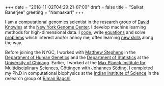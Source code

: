 +++
date = "2018-11-02T04:29:21-07:00"
draft = false
title = "Saikat Banerjee"
greeting = "Namaskar!"
+++
<!---
A genuine leader is not a searcher for consensus but a molder of consensus.
Martin Luther King Jr. -->
I am a computational genomics scientist
in the research group of [David Knowles](https://daklab.github.io/)
at the [New York Genome Center](https://www.nygenome.org/).
I develop machine learning methods for high-dimensional data.
I [code](https://github.com/banskt), write [equations](https://www.biorxiv.org/content/early/2018/06/04/198911) 
and solve [problems](https://scholar.google.com/citations?user=Olrxt2IAAAAJ) which interest and/or annoy me, 
often learning [new skills](/about) along the way.

Before joining the NYGC, I worked with [Matthew Stephens](https://stephenslab.uchicago.edu/) 
in the [Department of Human Genetics](https://genes.uchicago.edu/) 
and the [Department of Statistics](https://stat.uchicago.edu/) at the [University of Chicago](https://www.uchicago.edu).
Earlier, I worked at the [Max Planck Institute for Multidisciplinary Sciences](https://www.mpinat.mpg.de/en), G&ouml;ttingen
with [Johannes S&ouml;ding](https://www.mpibpc.mpg.de/soeding).
I completed my Ph.D in computational biophysics at the [Indian Institute of Science](https://iisc.ac.in/)
in the research group of [Biman Bagchi](https://en.wikipedia.org/wiki/Biman_Bagchi).
